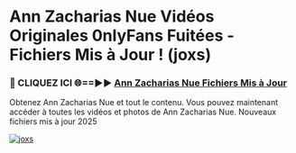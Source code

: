 # Ann Zacharias Nue Vidéos Originales 0nlyFans Fuitées - Fichiers Mis à Jour ! (joxs)

<h3>🔴 CLIQUEZ ICI 🌐==►► <a href="https://tinyurl.com/2pmr4ezf" rel="nofollow">Ann Zacharias Nue Fichiers Mis à Jour</a></h3>

Obtenez Ann Zacharias Nue et tout le contenu. Vous pouvez maintenant accéder à toutes les vidéos et photos de Ann Zacharias Nue. Nouveaux fichiers mis à jour 2025

[![joxs](https://i.imgur.com/6SNvagu.gif)](https://tinyurl.com/2pmr4ezf)

